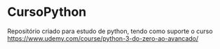 # CursoPython
Repositório criado para estudo de python, tendo como suporte o curso https://www.udemy.com/course/python-3-do-zero-ao-avancado/
